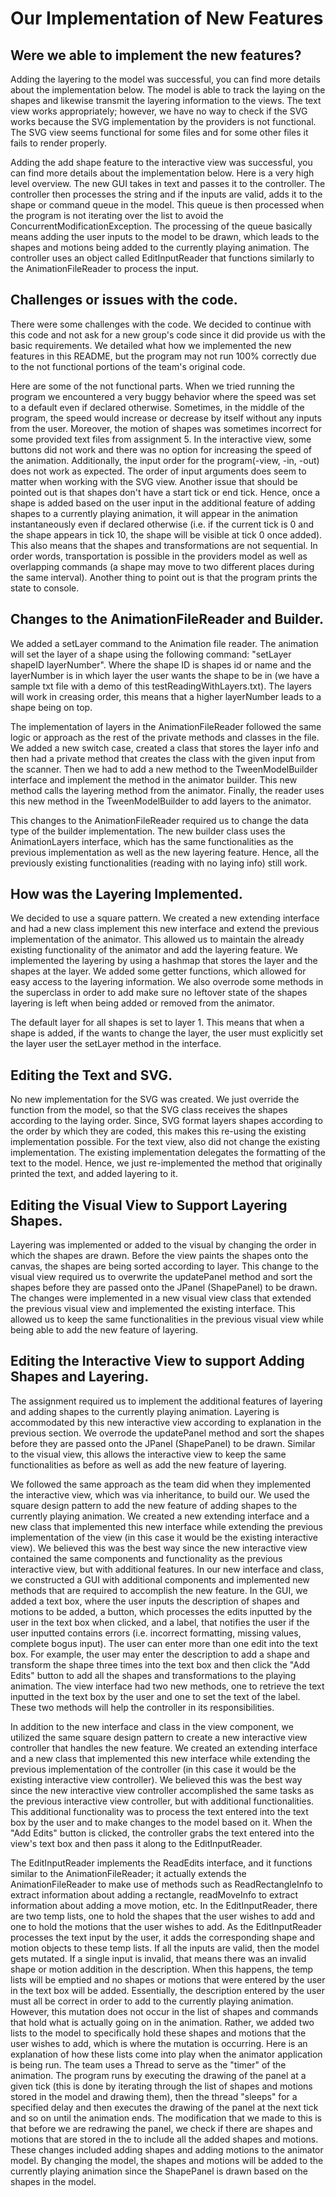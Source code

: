 # Our Implementation of New Features

## Were we able to implement the new features?

Adding the layering to the model was successful, you can find more details about the implementation
below. The model is able to track the laying on the shapes and likewise transmit the layering
information to the views. The text view works appropriately; however, we have no way to check if the
SVG works because the SVG implementation by the providers is not functional. The SVG view seems 
functional for some files and for some other files it fails to render properly.

Adding the add shape feature to the interactive view was successful, you can find more details
about the implementation below. Here is a very high level overview. The new GUI takes in text and 
passes it to the controller. The controller then processes the string and if the inputs are valid,
adds it to the shape or command queue in the model. This queue is then processed when the
program is not iterating over the list to avoid the ConcurrentModificationException. 
The processing of the queue basically means adding the user inputs to the model to be drawn, which 
leads to the shapes and motions being added to the currently playing
animation. The controller uses an object called EditInputReader that functions similarly to the 
AnimationFileReader to process the input.

## Challenges or issues with the code.

There were some challenges with the code. We decided to continue with this code and not ask for 
a new group's code since it did provide us with the basic requirements. We detailed what how we
implemented the new features in this README, but the program may not run 100% correctly due to 
the not functional portions of the team's original code. 

Here are some of the not functional parts.
When we tried running the program we encountered a very buggy behavior where the speed 
was set to a default even if declared otherwise. Sometimes, in the middle of the program, the speed
would increase or decrease by itself without any inputs from the user. Moreover, the motion of 
shapes was sometimes incorrect for some provided text files from assignment 5. In the interactive 
view, some buttons did not work and there was no option for increasing the speed of the animation. 
Additionally, the input order for the program(-view, -in, -out) does not work as expected. The 
order of input arguments does seem to matter when working with the SVG view. Another issue that 
should be pointed out is that shapes don't have a start tick or end tick. Hence, once a shape is 
added based on the user input in the additional feature of adding shapes to a currently playing 
animation, it will appear in the animation instantaneously even if declared otherwise (i.e. if the 
current tick is 0 and the shape appears in tick 10, the shape will 
be visible at tick 0 once added). This also means that the shapes and transformations are not 
sequential. In order words, transportation is possible in the providers model as well as 
overlapping commands (a shape may move to two different places during the same interval). Another 
thing to point out is that the program prints the state to console. 

## Changes to the AnimationFileReader and Builder.

We added a setLayer command to the Animation file reader. The animation will set the layer of a
shape using the following command: "setLayer shapeID layerNumber". Where the shape ID is shapes id
or name and the layerNumber is in which layer the user wants the shape to be in (we have a sample
txt file with a demo of this testReadingWithLayers.txt). The layers will work in creasing order,
this means that a higher layerNumber leads to a shape being on top. 

The implementation of layers in the AnimationFileReader followed the same logic or approach as the 
rest of the private methods and classes in the file. We added a new switch case, created a class 
that stores the layer info and then had a private method that creates the class with the given 
input from the scanner. Then we had to add a new method to the TweenModelBuilder interface and 
implement the method in the animator builder. This new method calls the layering method from the 
animator. Finally, the reader uses this new method in the TweenModelBuilder to add layers to the 
animator. 

This changes to the AnimationFileReader required us to change the data type of the builder 
implementation. The new builder class uses the AnimationLayers interface, which has the same 
functionalities as the previous implementation as well as the new layering feature. Hence, all the
previously existing functionalities (reading with no laying info) still work. 

## How was the Layering Implemented.

We decided to use a square pattern. We created a new extending interface and had a new class
implement this new interface and extend the previous implementation of the animator. This allowed us
to maintain the already existing functionality of the animator and add the layering feature. 
We implemented the layering by using a hashmap that stores the layer and the shapes at the layer. 
We added some getter functions, which allowed for easy access to the layering information. We
also overrode some methods in the superclass in order to add make sure no leftover state of the 
shapes layering is left when being added or removed from the animator. 

The default layer for all shapes is set to layer 1. This means that when a shape is added, if the
wants to change the layer, the user must explicitly set the layer user the setLayer method in the 
interface.

## Editing the Text and SVG.

No new implementation for the SVG was created. We just override the function from the model, so that
the SVG class receives the shapes according to the laying order. Since, SVG format layers shapes
according to the order by which they are coded, this makes this re-using the existing implementation
possible. For the text view, also did not change the existing implementation. The existing 
implementation delegates the formatting of the text to the model. Hence, we just re-implemented the 
method that originally printed the text, and added layering to it. 

## Editing the Visual View to Support Layering Shapes.

Layering was implemented or added to the visual by changing the order in which the shapes are drawn.
Before the view paints the shapes onto the canvas, the shapes are being sorted according to layer.
This change to the visual view required us to overwrite the updatePanel method and sort the shapes
before they are passed onto the JPanel (ShapePanel) to be drawn. The changes were implemented in a
new visual view class that extended the previous visual view and implemented the existing interface.
This allowed us to keep the same functionalities in the previous visual view while being able to 
add the new feature of layering.

## Editing the Interactive View to support Adding Shapes and Layering.

The assignment required us to implement the additional features of layering and adding shapes to 
the currently playing animation. Layering is accommodated by this new interactive view according to
explanation in the previous section. We overrode the updatePanel method and sort the shapes
before they are passed onto the JPanel (ShapePanel) to be drawn. Similar to the visual view, 
this allows the interactive view to keep the same functionalities as before as well as add the 
new feature of layering.

We followed the same approach as the team did when they implemented the interactive
view, which was via inheritance, to build our. We used the square design pattern to add the new 
feature of adding shapes to the currently playing animation. We created a new extending interface 
and a new class that implemented this new interface while extending the previous implementation of 
the view (in this case it would be the existing interactive view). We believed this was the best 
way since the new interactive view contained the same components and functionality as the previous 
interactive view, but with additional features. In our new interface and class, we constructed a 
GUI with additional components and implemented new methods that are required to accomplish the new 
feature. In the GUI, we added a text box, where the user inputs the description of shapes and 
motions to be added, a button, which processes the edits inputted by the user in the text box 
when clicked, and a label, that notifies the user if the user inputted contains errors (i.e. 
incorrect formatting, missing values, complete bogus input). The user can enter more than one edit 
into the text box. For example, the user may enter the description to add a shape and transform 
the shape three times into the text box and then click the "Add Edits" button to add all the shapes 
and transformations to the playing animation. The view interface had two new methods, one to 
retrieve the text inputted in the text box by the user and one to set the text of the label. 
These two methods will help the controller in its responsibilities.

In addition to the new interface and class in the view component, we utilized the same square 
design pattern to create a new interactive view controller that handles the new feature. We 
created an extending interface and a new class that implemented this new interface while extending
the previous implementation of the controller (in this case it would be the existing interactive
view controller). We believed this was the best way since the new interactive view controller 
accomplished the same tasks as the previous interactive view controller, but with additional 
functionalities. This additional functionality was to process the text entered into the text box
by the user and to make changes to the model based on it. When the "Add Edits" button is clicked,
the controller grabs the text entered into the view's text box and then pass it along to the
EditInputReader.

The EditInputReader implements the ReadEdits interface, and it functions similar to the 
AnimationFileReader; it actually extends the AnimationFileReader to make use of
methods such as ReadRectangleInfo to extract information about adding a rectangle, readMoveInfo to
extract information about adding a move motion, etc. In the EditInputReader, there are two temp
lists, one to hold the shapes that the user wishes to add and one to hold the motions that the user
wishes to add. As the EditInputReader processes the text input by the user, it adds the
corresponding shape and motion objects to these temp lists. If all the inputs are valid,
then the model gets mutated. If a single input is invalid, that means there was an invalid shape or 
motion addition in the description. When this happens, the temp lists will be emptied and no shapes
or motions that were entered by the user in the text box will be added. Essentially, the 
description entered by the user must all be correct in order to add to the currently playing 
animation. However, this mutation does not occur in the list of shapes and
commands that hold what is actually going on in the animation. Rather, we added two lists to the 
model to specifically hold these shapes and motions that the user wishes to add, which is where the
mutation is occurring. Here is an explanation of how these lists come into play when the 
animator application is being run. The team uses a Thread to serve as the "timer" of the 
animation. The program runs by executing the drawing of the panel at a given tick (this is done
by iterating through the list of shapes and motions stored in the model and drawing them), then the 
thread "sleeps" for a specified delay and then executes the drawing of the panel at the next tick 
and so on until the animation ends. The modification that we made to this is that before we are
redrawing the panel, we check if there are shapes and motions that are stored in the 
to include all the added shapes and motions. 
These changes included adding shapes and
adding motions to the animator model. By changing the model, the shapes and motions will be added
to the currently playing animation since the ShapePanel is drawn based on the shapes in the model.

